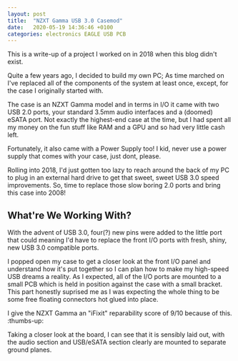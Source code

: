 ```yaml
---
layout: post
title:  "NZXT Gamma USB 3.0 Casemod"
date:   2020-05-19 14:36:46 +0100
categories: electronics EAGLE USB PCB
---
```

This is a write-up of a project I worked on in 2018 when this blog didn't exist.

Quite a few years ago, I decided to build my own PC; As time marched on I've replaced all of the components of the system at least once, except, for the case I originally started with.

The case is an NZXT Gamma model and in terms in I/O it came with two USB 2.0 ports, your standard 3.5mm audio interfaces and a (doomed) eSATA port. Not exactly the highest-end case at the time, but I had spent all my money on the fun stuff like RAM and a GPU and so had very little cash left.

Fortunately, it also came with a Power Supply too! I kid, never use a power supply that comes with your case, just dont, please.

Rolling into 2018, I'd just gotten too lazy to reach around the back of my PC to plug in an external hard drive to get that sweet, sweet USB 3.0 speed improvements. So, time to replace those slow boring 2.0 ports and bring this case into 2008!

## What're We Working With?

With the advent of USB 3.0, four(?) new pins were added to the little port that could meaning I'd have to replace the front I/O ports with fresh, shiny, new USB 3.0 compatible ports.

I popped open my case to get a closer look at the front I/O panel and understand how it's put together so I can plan how to make my high-speed USB dreams a reality. As I expected, all of the I/O ports are mounted to a small PCB which is held in position against the case with a small bracket. This part honestly suprised me as I was expecting the whole thing to be some free floating connectors hot glued into place.

I give the NZXT Gamma an "iFixit" reparability score of 9/10 because of this. :thumbs-up:

Taking a closer look at the board, I can see that it is sensibly laid out, with the audio section and USB/eSATA section clearly are mounted to separate ground planes.
